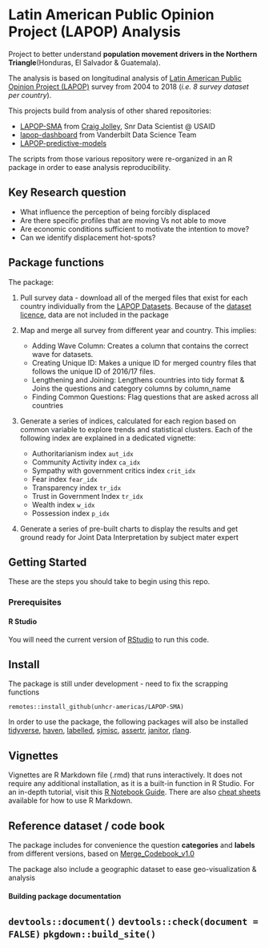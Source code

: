 # Latin American Public Opinion Project (LAPOP) Analysis

Project to better understand __population movement drivers in the Northern Triangle__(Honduras, El Salvador & Guatemala).

The analysis is based on longitudinal analysis of [Latin American Public Opinion Project (LAPOP)](http://datasets.americasbarometer.org/database/index.php) survey from 2004 to 2018 (_i.e. 8 survey dataset per country_).

This projects build from analysis of other shared repositories:

 * [LAPOP-SMA](https://github.com/ccjolley/LAPOP-SMA) from [Craig Jolley](jolleycraig@gmail.com), Snr Data Scientist @ USAID
 * [lapop-dashboard](https://github.com/vanderbilt-data-science/lapop-dashboard) from Vanderbilt Data Science Team
 * [LAPOP-predictive-models](https://github.com/carmen-canedo/LAPOP-predictive-models)
 
The scripts from those various repository were re-organized in an R package in order to ease analysis reproducibility.

## Key Research question

* What influence the perception of being forcibly displaced
* Are there specific profiles that are moving Vs not able to move
* Are economic conditions sufficient to motivate the intention to move?
* Can we identify displacement hot-spots?

 
## Package functions

The package:

 1. Pull survey data - download all of the merged files that exist for each country individually from the [LAPOP Datasets](http://datasets.americasbarometer.org/database/index.php). Because of the [dataset licence](datasets.americasbarometer.org/database/agreement.html), data are not included in the package

 2. Map and merge all survey from different year and country. This implies:
    * Adding Wave Column: Creates a column that contains the correct wave for datasets.
    * Creating Unique ID: Makes a unique ID for merged country files that follows the unique ID of 2016/17 files.
    * Lengthening and Joining: Lengthens countries into tidy format & Joins the questions and category columns by column_name
    * Finding Common Questions: Flag questions that are asked across all countries
    
    
 3. Generate a series of indices, calculated for each region based on common variable to explore trends and statistical clusters. Each of the following index are explained in a dedicated vignette:
    * Authoritarianism index `aut_idx`
    * Community Activity index `ca_idx`
    * Sympathy with government critics index `crit_idx`
    * Fear index `fear_idx`
    * Transparency index `tr_idx`
    * Trust in Government Index `tr_idx`
    * Wealth index `w_idx`
    * Possession index `p_idx`
 
 4. Generate a series of pre-built charts to display the results and get ground ready for Joint Data Interpretation by subject mater expert
 
 
## Getting Started
These are the steps you should take to begin using this repo.

### Prerequisites
#### R Studio
You will need the current version of [RStudio](https://www.rstudio.com/products/rstudio/#Desktop) to run this code.

## Install

The package is still under development - need to fix the scrapping functions

```{r}
remotes::install_github(unhcr-americas/LAPOP-SMA)
```

In order to use the package, the following packages will also be installed [tidyverse](https://www.tidyverse.org/packages/), [haven](https://cran.r-project.org/web/packages/haven/haven.pdf), [labelled](https://cran.r-project.org/web/packages/labelled/vignettes/intro_labelled.html), [sjmisc](https://cran.r-project.org/web/packages/sjmisc/sjmisc.pdf), [assertr](https://cran.r-project.org/web/packages/assertr/vignettes/assertr.html), [janitor](https://cran.r-project.org/web/packages/janitor/janitor.pdf), [rlang](https://cran.r-project.org/web/packages/rlang/rlang.pdf).

## Vignettes
Vignettes are R Markdown file (.rmd) that runs interactively. It does not require any additional installation, as it is a built-in function in R Studio. For an in-depth tutorial, visit this [R Notebook Guide](https://bookdown.org/yihui/rmarkdown/notebook.html). There are also [cheat sheets](https://www.rstudio.com/wp-content/uploads/2015/02/rmarkdown-cheatsheet.pdf) available for how to use R Markdown.

## Reference dataset / code book
The package includes for convenience the question __categories__ and __labels__ from different versions, based on [Merge_Codebook_v1.0](http://datasets.americasbarometer.org/database/files/2004-2018%20LAPOP%20AmericasBarometer%20Merge_Codebook_v1.0_FREE_W.pdf)

The package also include a geographic dataset to ease geo-visualization & analysis


#### Building package documentation 

`devtools::document()`
`devtools::check(document = FALSE)`
`pkgdown::build_site()`
------------